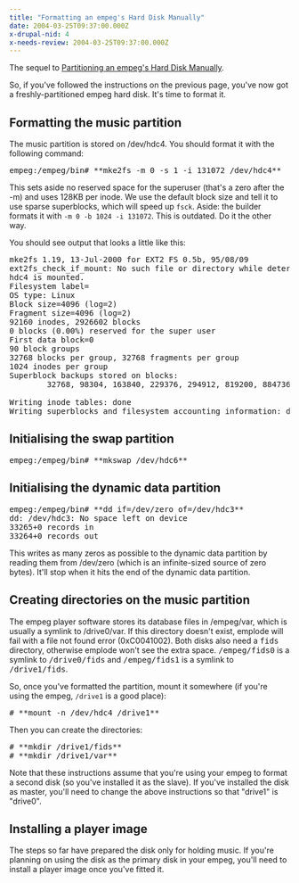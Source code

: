 ```yaml
---
title: "Formatting an empeg's Hard Disk Manually"
date: 2004-03-25T09:37:00.000Z
x-drupal-nid: 4
x-needs-review: 2004-03-25T09:37:00.000Z
---
```

The sequel to [Partitioning an empeg's Hard Disk Manually](http://www.differentpla.net/content/2004/03/partition-empeg).

So, if you've followed the instructions on the previous page, you've now got a freshly-partitioned empeg hard disk. It's time to format it.

## Formatting the music partition

The music partition is stored on /dev/hdc4\. You should format it with the following command:

<pre>empeg:/empeg/bin# **mke2fs -m 0 -s 1 -i 131072 /dev/hdc4**</pre>

This sets aside no reserved space for the superuser (that's a zero after the -m) and uses 128KB per inode. We use the default block size and tell it to use sparse superblocks, which will speed up `fsck`.
Aside: the builder formats it with `-m 0 -b 1024 -i 131072`. This is outdated. Do it the other way.

You should see output that looks a little like this:

<pre>mke2fs 1.19, 13-Jul-2000 for EXT2 FS 0.5b, 95/08/09
ext2fs_check_if_mount: No such file or directory while determining whether /dev/
hdc4 is mounted.
Filesystem label=
OS type: Linux
Block size=4096 (log=2)
Fragment size=4096 (log=2)
92160 inodes, 2926602 blocks
0 blocks (0.00%) reserved for the super user
First data block=0
90 block groups
32768 blocks per group, 32768 fragments per group
1024 inodes per group
Superblock backups stored on blocks:
        32768, 98304, 163840, 229376, 294912, 819200, 884736, 1605632, 2654208

Writing inode tables: done
Writing superblocks and filesystem accounting information: done</pre>

## Initialising the swap partition

<pre>empeg:/empeg/bin# **mkswap /dev/hdc6**</pre>

## Initialising the dynamic data partition

<pre>empeg:/empeg/bin# **dd if=/dev/zero of=/dev/hdc3**
dd: /dev/hdc3: No space left on device
33265+0 records in
33264+0 records out</pre>

This writes as many zeros as possible to the dynamic data partition by reading them from /dev/zero (which is an infinite-sized source of zero bytes). It'll stop when it hits the end of the dynamic data partition.

## Creating directories on the music partition

The empeg player software stores its database files in /empeg/var, which is usually a symlink to /drive0/var. If this directory doesn't exist, emplode will fail with a file not found error (0xC0041002). Both disks also need a <tt>fids</tt> directory, otherwise emplode won't see the extra space. <tt>/empeg/fids0</tt> is a symlink to <tt>/drive0/fids</tt> and <tt>/empeg/fids1</tt> is a symlink to <tt>/drive1/fids</tt>.

So, once you've formatted the partition, mount it somewhere (if you're using the empeg, `/drive1` is a good place):

<pre># **mount -n /dev/hdc4 /drive1**</pre>

Then you can create the directories:

<pre># **mkdir /drive1/fids**
# **mkdir /drive1/var**</pre>

Note that these instructions assume that you're using your empeg to format a second disk (so you've installed it as the slave). If you've installed the disk as master, you'll need to change the above instructions so that "drive1" is "drive0".

## Installing a player image

The steps so far have prepared the disk only for holding music. If you're planning on using the disk as the primary disk in your empeg, you'll need to install a player image once you've fitted it.